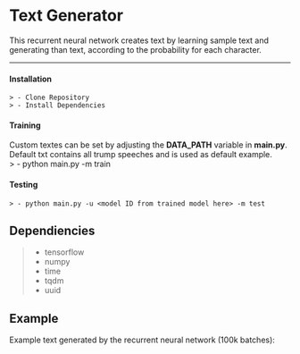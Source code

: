 Text Generator
===================
This recurrent neural network creates text by learning sample text and generating than text, according to the probability for each character.

----------

#### <i class="icon-down-big"></i> Installation

	> - Clone Repository
	> - Install Dependencies

#### <i class="icon-ccw"></i> Training
  Custom textes can be set by adjusting the **DATA_PATH** variable in **main.py**. <br>
  Default txt contains all trump speeches and is used as default example. <br>
	> - python main.py -m train

#### <i class="icon-right-big"></i> Testing

	> - python main.py -u <model ID from trained model here> -m test


Dependiencies
-------------------

> - tensorflow <br>
> - numpy <br>
> - time <br>
> - tqdm <br>
> - uuid <br>

Example
-------------------
Example text generated by the recurrent neural network (100k batches):
